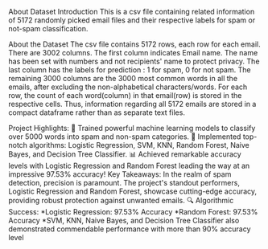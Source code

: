 About Dataset
Introduction
This is a csv file containing related information of 5172 randomly picked email files and their respective labels for spam or not-spam classification.

About the Dataset
The csv file contains 5172 rows, each row for each email. There are 3002 columns. The first column indicates Email name. The name has been set with numbers and not recipients' name to protect privacy. The last column has the labels for prediction : 1 for spam, 0 for not spam. The remaining 3000 columns are the 3000 most common words in all the emails, after excluding the non-alphabetical characters/words. For each row, the count of each word(column) in that email(row) is stored in the respective cells. Thus, information regarding all 5172 emails are stored in a compact dataframe rather than as separate text files.

Project Highlights:
🧠 Trained powerful machine learning models to classify over 5000 words into spam and non-spam categories.
🤖 Implemented top-notch algorithms: Logistic Regression, SVM, KNN, Random Forest, Naive Bayes, and Decision Tree Classifier.
📊 Achieved remarkable accuracy levels with Logistic Regression and Random Forest leading the way at an impressive 97.53% accuracy!
Key Takeaways:
In the realm of spam detection, precision is paramount. The project's standout performers, Logistic Regression and Random Forest, showcase cutting-edge accuracy, providing robust protection against unwanted emails.
🔍 Algorithmic Success:
*Logistic Regression: 97.53% Accuracy
*Random Forest: 97.53% Accuracy
*SVM, KNN, Naive Bayes, and Decision Tree Classifier also demonstrated commendable performance with more than 90% accuracy level
